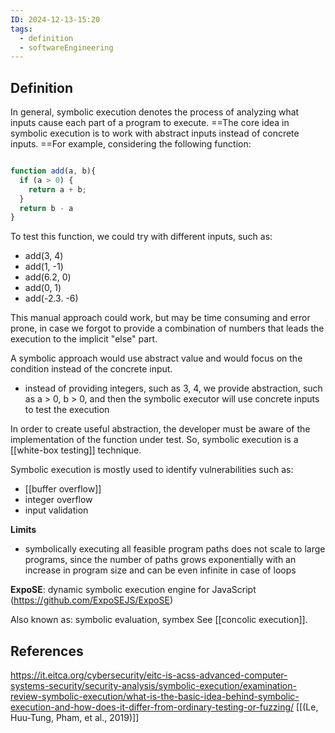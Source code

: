 ```yaml
---
ID: 2024-12-13-15:20
tags:
  - definition
  - softwareEngineering
---
```

## Definition

In general, symbolic execution denotes the process of analyzing what inputs cause each part of a program to execute. ==The core idea in symbolic execution is to work with abstract inputs instead of concrete inputs. ==For example, considering the following function:

```JavaScript

function add(a, b){
  if (a > 0) {
    return a + b;
  }
  return b - a
}
```

To test this function, we could try with different inputs, such as:
- add(3, 4)
- add(1, -1)
- add(6.2, 0)
- add(0, 1)
- add(-2.3. -6)

This manual approach could work, but may be time consuming and error prone, in case we forgot to provide a combination of numbers that leads the execution to the implicit "else" part.

A symbolic approach would use abstract value and would focus on the condition instead of the concrete input.
- instead of providing integers, such as 3, 4, we provide abstraction, such as a > 0, b > 0, and then the symbolic executor will use concrete inputs to test the execution

In order to create useful abstraction, the developer must be aware of the implementation of the function under test. So, symbolic execution is a [[white-box testing]] technique.

Symbolic execution is mostly used to identify vulnerabilities such as:
- [[buffer overflow]]
- integer overflow
- input validation

**Limits**
- symbolically executing all feasible program paths does not scale to large programs, since the number of paths grows exponentially with an increase in program size and can be even infinite in case of loops

**ExpoSE**: dynamic symbolic execution engine for JavaScript (https://github.com/ExpoSEJS/ExpoSE)

Also known as: symbolic evaluation, symbex
See [[concolic execution]].

## References
https://it.eitca.org/cybersecurity/eitc-is-acss-advanced-computer-systems-security/security-analysis/symbolic-execution/examination-review-symbolic-execution/what-is-the-basic-idea-behind-symbolic-execution-and-how-does-it-differ-from-ordinary-testing-or-fuzzing/
[[(Le, Huu-Tung, Pham, et al., 2019)]]